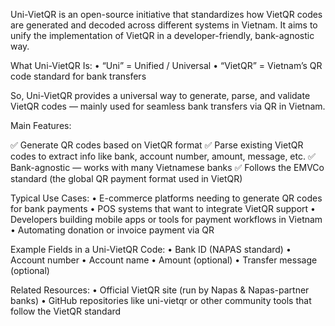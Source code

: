 Uni-VietQR is an open-source initiative that standardizes how VietQR codes are generated and decoded across different systems in Vietnam. It aims to unify the implementation of VietQR in a developer-friendly, bank-agnostic way.

What Uni-VietQR Is:
	•	“Uni” = Unified / Universal
	•	“VietQR” = Vietnam’s QR code standard for bank transfers

So, Uni-VietQR provides a universal way to generate, parse, and validate VietQR codes — mainly used for seamless bank transfers via QR in Vietnam.

Main Features:

✅ Generate QR codes based on VietQR format
✅ Parse existing VietQR codes to extract info like bank, account number, amount, message, etc.
✅ Bank-agnostic — works with many Vietnamese banks
✅ Follows the EMVCo standard (the global QR payment format used in VietQR)

Typical Use Cases:
	•	E-commerce platforms needing to generate QR codes for bank payments
	•	POS systems that want to integrate VietQR support
	•	Developers building mobile apps or tools for payment workflows in Vietnam
	•	Automating donation or invoice payment via QR

Example Fields in a Uni-VietQR Code:
	•	Bank ID (NAPAS standard)
	•	Account number
	•	Account name
	•	Amount (optional)
	•	Transfer message (optional)

Related Resources:
	•	Official VietQR site (run by Napas & Napas-partner banks)
	•	GitHub repositories like uni-vietqr or other community tools that follow the VietQR standard
